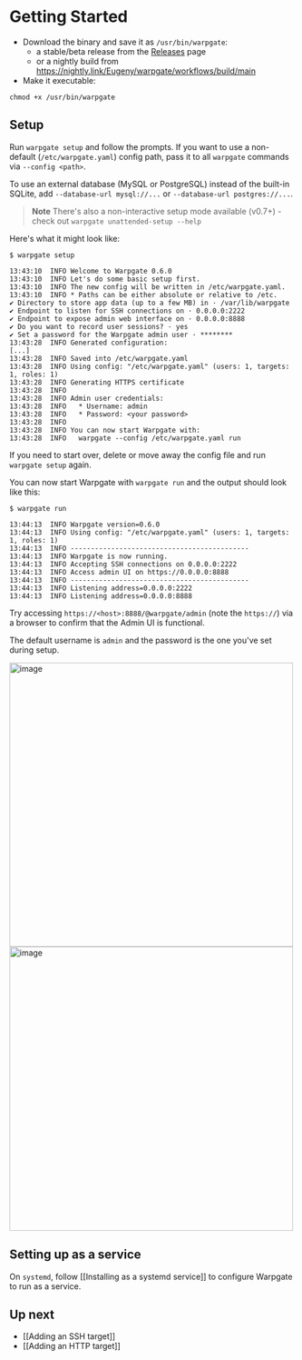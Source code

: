 # Getting Started

* Download the binary and save it as `/usr/bin/warpgate`:
  * a stable/beta release from the [Releases](https://github.com/Eugeny/warpgate/releases) page
  * or a nightly build from https://nightly.link/Eugeny/warpgate/workflows/build/main
* Make it executable:

```
chmod +x /usr/bin/warpgate
```

## Setup

Run `warpgate setup` and follow the prompts. If you want to use a non-default (`/etc/warpgate.yaml`) config path, pass it to all `warpgate` commands via `--config <path>`.

To use an external database (MySQL or PostgreSQL) instead of the built-in SQLite, add `--database-url mysql://...` or `--database-url postgres://...`.

> **Note**
> There's also a non-interactive setup mode available (v0.7+) - check out `warpgate unattended-setup --help`

Here's what it might look like:

```
$ warpgate setup

13:43:10  INFO Welcome to Warpgate 0.6.0
13:43:10  INFO Let's do some basic setup first.
13:43:10  INFO The new config will be written in /etc/warpgate.yaml.
13:43:10  INFO * Paths can be either absolute or relative to /etc.
✔ Directory to store app data (up to a few MB) in · /var/lib/warpgate
✔ Endpoint to listen for SSH connections on · 0.0.0.0:2222
✔ Endpoint to expose admin web interface on · 0.0.0.0:8888
✔ Do you want to record user sessions? · yes
✔ Set a password for the Warpgate admin user · ********
13:43:28  INFO Generated configuration:
[...]
13:43:28  INFO Saved into /etc/warpgate.yaml
13:43:28  INFO Using config: "/etc/warpgate.yaml" (users: 1, targets: 1, roles: 1)
13:43:28  INFO Generating HTTPS certificate
13:43:28  INFO 
13:43:28  INFO Admin user credentials:
13:43:28  INFO   * Username: admin
13:43:28  INFO   * Password: <your password>
13:43:28  INFO 
13:43:28  INFO You can now start Warpgate with:
13:43:28  INFO   warpgate --config /etc/warpgate.yaml run
```

If you need to start over, delete or move away the config file and run `warpgate setup` again.

You can now start Warpgate with `warpgate run` and the output should look like this:

```
$ warpgate run

13:44:13  INFO Warpgate version=0.6.0
13:44:13  INFO Using config: "/etc/warpgate.yaml" (users: 1, targets: 1, roles: 1)
13:44:13  INFO --------------------------------------------
13:44:13  INFO Warpgate is now running.
13:44:13  INFO Accepting SSH connections on 0.0.0.0:2222
13:44:13  INFO Access admin UI on https://0.0.0.0:8888
13:44:13  INFO --------------------------------------------
13:44:13  INFO Listening address=0.0.0.0:2222
13:44:13  INFO Listening address=0.0.0.0:8888
```

Try accessing `https://<host>:8888/@warpgate/admin` (note the `https://`) via a browser to confirm that the Admin UI is functional.

The default username is `admin` and the password is the one you've set during setup.

<img width="500" alt="image" src="https://user-images.githubusercontent.com/161476/177408973-fd1c81bb-1a6c-4972-8ab5-d36a8131c7fb.png">

<img width="500" alt="image" src="https://user-images.githubusercontent.com/161476/177409034-15866dd4-947e-4690-8ee6-b0c6a9e8c6db.png">

## Setting up as a service

On `systemd`, follow [[Installing as a systemd service]] to configure Warpgate to run as a service.

## Up next

* [[Adding an SSH target]]
* [[Adding an HTTP target]]